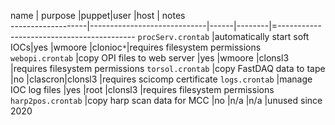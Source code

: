 name               | purpose                     |puppet|user    |host      | notes  
-------------------|-----------------------------|------|--------|=------------------------------------------
`procServ.crontab` |automatically start soft IOCs|yes   |wmoore  |clonioc`*`|requires filesystem permissions
`webopi.crontab`   |copy OPI files to web server |yes   |wmoore  |clonsl3   |requires filesystem permissions
`torsol.crontab`   |copy FastDAQ data to tape    |no    |clascron|clonsl3   |requires scicomp certificate
`logs.crontab`     |manage IOC log files         |yes   |root    |clonsl3   |requires filesystem permissions
`harp2pos.crontab` |copy harp scan data for MCC  |no    |n/a     |n/a       |unused since 2020

